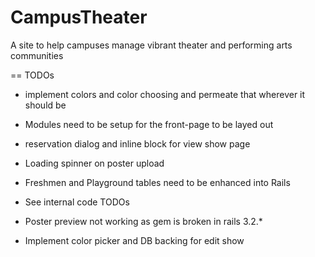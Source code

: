 CampusTheater
=============

A site to help campuses manage vibrant theater and performing arts communities

== TODOs
- implement colors and color choosing and permeate that wherever it should be
- Modules need to be setup for the front-page to be layed out
- reservation dialog and inline block for view show page


- Loading spinner on poster upload
- Freshmen and Playground tables need to be enhanced into Rails
- See internal code TODOs
- Poster preview not working as gem is broken in rails 3.2.*
- Implement color picker and DB backing for edit show